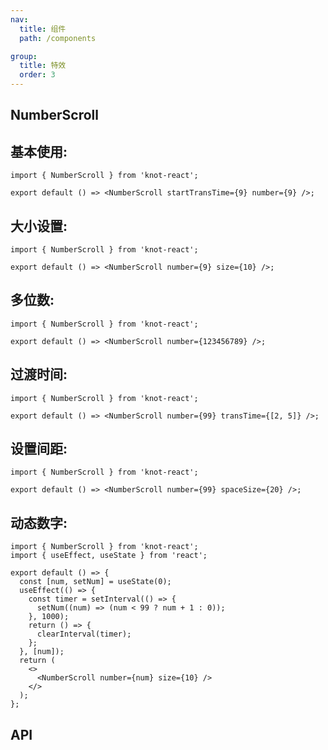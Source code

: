 ```yaml
---
nav:
  title: 组件
  path: /components

group:
  title: 特效
  order: 3
---
```


## NumberScroll

## 基本使用:

```tsx
import { NumberScroll } from 'knot-react';

export default () => <NumberScroll startTransTime={9} number={9} />;
```

## 大小设置:

```tsx
import { NumberScroll } from 'knot-react';

export default () => <NumberScroll number={9} size={10} />;
```

## 多位数:

```tsx
import { NumberScroll } from 'knot-react';

export default () => <NumberScroll number={123456789} />;
```

## 过渡时间:

```tsx
import { NumberScroll } from 'knot-react';

export default () => <NumberScroll number={99} transTime={[2, 5]} />;
```

## 设置间距:

```tsx
import { NumberScroll } from 'knot-react';

export default () => <NumberScroll number={99} spaceSize={20} />;
```

## 动态数字:

```tsx
import { NumberScroll } from 'knot-react';
import { useEffect, useState } from 'react';

export default () => {
  const [num, setNum] = useState(0);
  useEffect(() => {
    const timer = setInterval(() => {
      setNum((num) => (num < 99 ? num + 1 : 0));
    }, 1000);
    return () => {
      clearInterval(timer);
    };
  }, [num]);
  return (
    <>
      <NumberScroll number={num} size={10} />
    </>
  );
};
```

## API

<API id="NumberScroll"></API>
